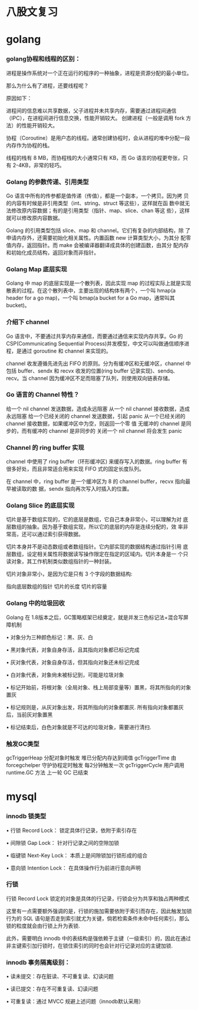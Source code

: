 # 八股文复习


# golang

###  golang协程和线程的区别：

进程是操作系统对一个正在运行的程序的一种抽象，进程是资源分配的最小单位。

那么为什么有了进程，还要线程呢？

原因如下：

进程间的信息难以共享数据，父子进程并未共享内存，需要通过进程间通信（IPC），在进程间进行信息交换，性能开销较大。
创建进程（一般是调用 fork 方法）的性能开销较大。

协程（Coroutine）是用户态的线程。通常创建协程时，会从进程的堆中分配一段内存作为协程的栈。

线程的栈有 8 MB，而协程栈的大小通常只有 KB，而 Go 语言的协程更夸张，只有 2-4KB，非常的轻巧。

### Golang 的参数传递、引用类型

Go 语言中所有的传参都是值传递（传值），都是一个副本，一个拷贝。因为拷 贝的内容有时候是非引用类型（int、string、struct 等这些），这样就在函 数中就无法修改原内容数据；有的是引用类型（指针、map、slice、chan 等这 些），这样就可以修改原内容数据。

Golang 的引用类型包括 slice、map 和 channel。它们有复杂的内部结构，除 了申请内存外，还需要初始化相关属性。内置函数 new 计算类型大小，为其分 配零值内存，返回指针。而 make 会被编译器翻译成具体的创建函数，由其分 配内存和初始化成员结构，返回对象而非指针。


###  Golang Map 底层实现


Golang 中 map 的底层实现是一个散列表，因此实现 map 的过程实际上就是实现 散表的过程。在这个散列表中，主要出现的结构体有两个，一个叫 hmap(a header for a go map)，一个叫 bmap(a bucket for a Go map，通常叫其 bucket)。


###  介绍下 channel

Go 语言中，不要通过共享内存来通信，而要通过通信来实现内存共享。Go 的 CSP(Communicating Sequential Process)并发模型，中文可以叫做通信顺序进 程，是通过 goroutine 和 channel 来实现的。

channel 收发遵循先进先出 FIFO 的原则。分为有缓冲区和无缓冲区，channel 中包括 buffer、sendx 和 recvx 收发的位置(ring buffer 记录实现)、sendq、 recv。当 channel 因为缓冲区不足而阻塞了队列，则使用双向链表存储。

### Go 语言的 Channel 特性？

给一个 nil channel 发送数据，造成永远阻塞
从一个 nil channel 接收数据，造成永远阻塞
给一个已经关闭的 channel 发送数据，引起 panic
从一个已经关闭的 channel 接收数据，如果缓冲区中为空，则返回一个零 值
无缓冲的 channel 是同步的，而有缓冲的 channel 是非同步的
关闭一个 nil channel 将会发生 panic

### Channel 的 ring buffer 实现

channel 中使用了 ring buffer（环形缓冲区) 来缓存写入的数据。ring buffer 有很多好处，而且非常适合用来实现 FIFO 式的固定长度队列。

在 channel 中，ring buffer 是一个缓冲区为 8 的 channel buffer，recvx 指向最早被读取的数 据，sendx 指向再次写入时插入的位置。

### Golang Slice 的底层实现

切片是基于数组实现的，它的底层是数组，它自己本身非常小，可以理解为对 底层数组的抽象。因为基于数组实现，所以它的底层的内存是连续分配的，效 率非常高，还可以通过索引获得数据。

切片本身并不是动态数组或者数组指针。它内部实现的数据结构通过指针引用 底层数组，设定相关属性将数据读写操作限定在指定的区域内。切片本身是一 个只读对象，其工作机制类似数组指针的一种封装。

切片对象非常小，是因为它是只有 3 个字段的数据结构:

指向底层数组的指针
切片的长度
切片的容量

### Golang 中的垃圾回收

Golang 在 1.8版本之后，GC策略框架已经奠定，就是并发三色标记法+混合写屏障机制

• 对象分为三种颜色标记：黑、灰、白

• 黑对象代表，对象自身存活，且其指向对象都已标记完成

• 灰对象代表，对象自身存活，但其指向对象还未标记完成

• 白对象代表，对象尙未被标记到，可能是垃圾对象

• 标记开始前，将根对象（全局对象、栈上局部变量等）置黑，将其所指向的对象置灰

• 标记规则是，从灰对象出发，将其所指向的对象都置灰. 所有指向对象都置灰后，当前灰对象置黑

• 标记结束后，白色对象就是不可达的垃圾对象，需要进行清扫.


### 触发GC类型

gcTriggerHeap	分配对象时触发	堆已分配内存达到阈值
gcTriggerTime	由 forcegchelper 守护协程定时触发	每2分钟触发一次
gcTriggerCycle	用户调用 runtime.GC 方法	上一轮 GC 已结束


# mysql

### innodb 锁类型

• 行锁 Record Lock： 锁定具体行记录，依附于索引存在

• 间隙锁 Gap Lock： 针对行记录之间的空隙加锁

• 临键锁 Next-Key Lock： 本质上是间隙锁加行锁形成的组合

• 意向锁 Intention Lock： 在具体操作行为前进行意向声明

 ### 行锁

行锁 Record Lock 锁定的对象是具体的行记录，行锁会分为共享和独占两种模式

这里有一点需要额外强调的是，行锁的施加需要依附于索引而存在，因此触发加锁行为的 SQL 语句是否走到索引就尤为关键，倘若检索条件未命中任何索引，那么锁的粒度就会由行锁上升为表锁.

此外，需要明白 innodb 中的表结构是强依赖于主键（一级索引）的，因此在通过非主键索引加行锁时，在锁住索引的同时也会针对行记录对应的主键加锁.


###  innodb 事务隔离级别：

 • 读未提交：存在脏读、不可重复读、幻读问题

  • 读已提交：存在不可重复读、幻读问题

  • 可重复读：通过 MVCC 规避上述问题（innodb默认采用）